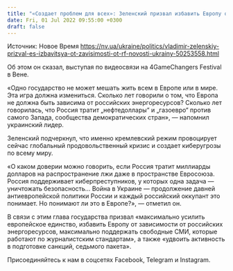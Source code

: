 ```yaml
---
title: "«Создает проблем для всех»: Зеленский призвал избавить Европу от зависимости от РФ"
date: Fri, 01 Jul 2022 09:55:00 +0300
draft: false
---
```

Источник: Новое Время https://nv.ua/ukraine/politics/vladimir-zelenskiy-prizval-es-izbavitsya-ot-zavisimosti-ot-rf-novosti-ukrainy-50253558.html


Об этом он сказал, выступая по видеосвязи на 4GameChangers Festival в Вене.

«Одно государство не может мешать жить всем в Европе или в мире. Эта игра должна измениться. Сколько лет говорили о том, что Европа не должна быть зависима от российских энергоресурсов? Сколько лет говорилась, что Россия тратит „нефтедоллары“ и „газоевро“ против самого Запада, сообщества демократических стран», — напомнил украинский лидер.

Зеленский подчеркнул, что именно кремлевский режим провоцирует сейчас глобальный продовольственный кризис и создает киберугрозы по всему миру.

«О каком доверии можно говорить, если Россия тратит миллиарды долларов на распространение лжи даже в пространстве Евросоюза. Россия поддерживает киберпреступников, у которых одна задача — уничтожать безопасность… Война в Украине — продолжение давней антиевропейской политики России и каждый российский оккупант это понимает. Но понимают ли это в Европе?», — отметил он.

В связи с этим глава государства призвал «максимально усилить европейское единство, избавить Европу от зависимости от российских энергоресурсов, максимально поддержать свободные СМИ, которые работают по журналистским стандартам», а также «удвоить активность в подготовке санкций, седьмого пакета».

Присоединяйтесь к нам в соцсетях Facebook, Telegram и Instagram.
